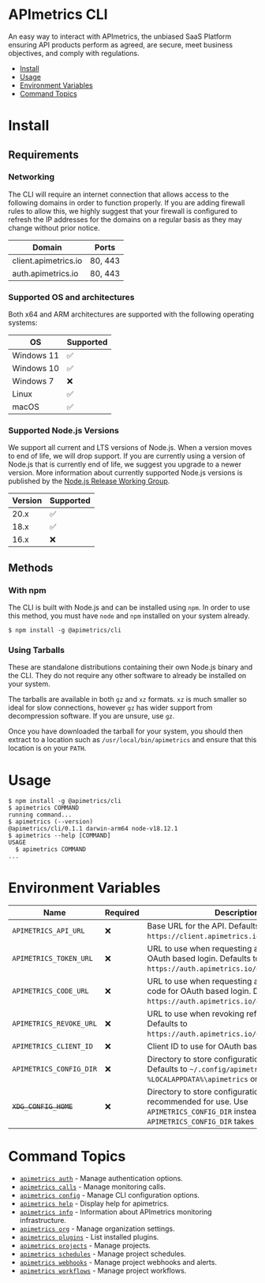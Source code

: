 APImetrics CLI
==============

An easy way to interact with APImetrics, the unbiased SaaS Platform
ensuring API products perform as agreed, are secure, meet business
objectives, and comply with regulations.

<!-- toc -->
* [Install](#install)
* [Usage](#usage)
* [Environment Variables](#environment-variables)
* [Command Topics](#command-topics)
<!-- tocstop -->

# Install

## Requirements

### Networking

The CLI will require an internet connection that allows access to the
following domains in order to function properly. If you are adding
firewall rules to allow this, we highly suggest that your firewall is
configured to refresh the IP addresses for the domains on a regular
basis as they may change without prior notice.

| Domain               | Ports   |
|----------------------|---------|
| client.apimetrics.io | 80, 443 |
| auth.apimetrics.io   | 80, 443 |

### Supported OS and architectures

Both x64 and ARM architectures are supported with the following
operating systems:

| OS         | Supported          |
|------------|--------------------|
| Windows 11 | :white_check_mark: |
| Windows 10 | :white_check_mark: |
| Windows 7  | :x:                |
| Linux      | :white_check_mark: |
| macOS      | :white_check_mark: |
### Supported Node.js Versions

We support all current and LTS versions of Node.js. When a version moves
to end of life, we will drop support. If you are currently using a
version of Node.js that is currently end of life, we suggest you upgrade
to a newer version. More information about currently supported Node.js
versions is published by the [Node.js Release Working
Group](https://github.com/nodejs/Release).

| Version | Supported          |
|---------|--------------------|
| 20.x    | :white_check_mark: |
| 18.x    | :white_check_mark: |
| 16.x    | :x:                |

## Methods
### With npm

The CLI is built with Node.js and can be installed using `npm`. In order
to use this method, you must have `node` and `npm` installed on your
system already.

```sh-session
$ npm install -g @apimetrics/cli
```

### Using Tarballs

These are standalone distributions containing their own Node.js binary
and the CLI. They do not require any other software to already be
installed on your system.

The tarballs are available in both `gz` and `xz` formats. `xz` is much
smaller so ideal for slow connections, however `gz` has wider support
from decompression software. If you are unsure, use `gz`.

Once you have downloaded the tarball for your system, you should then
extract to a location such as `/usr/local/bin/apimetrics` and ensure
that this location is on your `PATH`.

# Usage
<!-- usage -->
```sh-session
$ npm install -g @apimetrics/cli
$ apimetrics COMMAND
running command...
$ apimetrics (--version)
@apimetrics/cli/0.1.1 darwin-arm64 node-v18.12.1
$ apimetrics --help [COMMAND]
USAGE
  $ apimetrics COMMAND
...
```
<!-- usagestop -->

# Environment Variables

| Name                        | Required | Description                                                                                                                                                     |
|-----------------------------|----------|-----------------------------------------------------------------------------------------------------------------------------------------------------------------|
| `APIMETRICS_API_URL`        | :x:      | Base URL for the API. Defaults to `https://client.apimetrics.io/api/2/`.                                                                                        |
| `APIMETRICS_TOKEN_URL`      | :x:      | URL to use when requesting an access token for OAuth based login. Defaults to `https://auth.apimetrics.io/oauth/token`.                                         |
| `APIMETRICS_CODE_URL`       | :x:      | URL to use when requesting an authorization code for OAuth based login. Defaults to `https://auth.apimetrics.io/oauth/device/code`.                             |
| `APIMETRICS_REVOKE_URL`     | :x:      | URL to use when revoking refresh tokens. Defaults to `https://auth.apimetrics.io/oauth/revoke`.                                                                 |
| `APIMETRICS_CLIENT_ID`      | :x:      | Client ID to use for OAuth based login.                                                                                                                         |
| `APIMETRICS_CONFIG_DIR`     | :x:      | Directory to store configuration for the CLI. Defaults to `~/.config/apimetrics` on UNIX and `%LOCALAPPDATA%\apimetrics` on Windows.                            |
| ~~`XDG_CONFIG_HOME`~~       | :x:      | Directory to store configuration for the CLI. Not recommended for use. Use `APIMETRICS_CONFIG_DIR` instead. `APIMETRICS_CONFIG_DIR` takes priority if also set. |

<!-- commands -->
# Command Topics

* [`apimetrics auth`](docs/auth.md) - Manage authentication options.
* [`apimetrics calls`](docs/calls.md) - Manage monitoring calls.
* [`apimetrics config`](docs/config.md) - Manage CLI configuration options.
* [`apimetrics help`](docs/help.md) - Display help for apimetrics.
* [`apimetrics info`](docs/info.md) - Information about APImetrics monitoring infrastructure.
* [`apimetrics org`](docs/org.md) - Manage organization settings.
* [`apimetrics plugins`](docs/plugins.md) - List installed plugins.
* [`apimetrics projects`](docs/projects.md) - Manage projects.
* [`apimetrics schedules`](docs/schedules.md) - Manage project schedules.
* [`apimetrics webhooks`](docs/webhooks.md) - Manage project webhooks and alerts.
* [`apimetrics workflows`](docs/workflows.md) - Manage project workflows.

<!-- commandsstop -->
